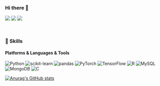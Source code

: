### Hi there 👋
<!-- I am studying to become a data scientist. -->


<!--
**Junjaee/junjaee** is a ✨ _special_ ✨ repository because its `README.md` (this file) appears on your GitHub profile.

Here are some ideas to get you started:

- 🔭 I’m currently working on ...
- 🌱 I’m currently learning ...
- 👯 I’m looking to collaborate on ...
- 🤔 I’m looking for help with ...
- 💬 Ask me about ...
- 📫 How to reach me: ...
- 😄 Pronouns: ...
- ⚡ Fun fact: ...
-->

<p>
  <a href="mailto:neverenvy92@gmail.com" target="_blank"><img src="https://img.shields.io/badge/neverenvy92@gmail.com-EA4335?style=plastic&logo=Gmail&logoColor=white"/></a>
  <a href="https://www.instagram.com/junjaee/" target="_blank"><img src="https://img.shields.io/badge/junjaee-E4405F?style=plastic&logo=Instagram&logoColor=white"/></a>
  <a href="https://www.facebook.com/junjaee" target="_blank"><img src="https://img.shields.io/badge/junjaee-1877F2?style=plastic&logo=Facebook&logoColor=white"/></a>
</p>

<p>
<!--   👋&nbsp; Hi there! I'm <b>mobile app developer</b> using Android and iOS. 🚀<br/>
  Sometimes I develop cross-platforms like ReactNative or Flutter, but prefer native. 💖<br/><br/>
  I enjoy hiking, swimming, dive and surf. ⛰ 🏄<br/>
  I hope to develop every beautiful things. ✨ <br/><br/> -->
</p>
<br>

### 💪 Skills
#### Platforms & Languages & Tools
<p>
  <img alt="Python" src ="https://img.shields.io/badge/Python-3776AB.svg?&style=plastic&logo=Python&logoColor=white"/>
  <img alt="scikit-learn" src ="https://img.shields.io/badge/scikit-learn-F7931E.svg?&style=plastic&logo=scikit-learn&logoColor=white"/>
  <img alt="pandas" src ="https://img.shields.io/badge/pandas-150458.svg?&style=plastic&logo=pandas&logoColor=white"/>
  <img alt="PyTorch" src ="https://img.shields.io/badge/PyTorch-EE4C2C.svg?&style=plastic&logo=PyTorch&logoColor=white"/>
  <img alt="TensorFlow" src ="https://img.shields.io/badge/TensorFlow-FF6F00.svg?&style=plastic&logo=TensorFlow&logoColor=white"/>
  <img alt="R" src ="https://img.shields.io/badge/R-276DC3.svg?&style=plastic&logo=R&logoColor=white"/>
  <img alt="MySQL" src ="https://img.shields.io/badge/MySQL-4479A1.svg?&style=plastic&logo=MySQL&logoColor=white"/>
  <img alt="MongoDB" src ="https://img.shields.io/badge/MongoDB-47A248.svg?&style=plastic&logo=MongoDB&logoColor=white"/>
  <img alt="C" src ="https://img.shields.io/badge/C-A8B9CC.svg?&style=plastic&logo=C&logoColor=white"/>
</p>

[![Anurag's GitHub stats](https://github-readme-stats.vercel.app/api?username=junjaee&show_icons=true&hide=)](https://github.com/anuraghazra/github-readme-stats)
